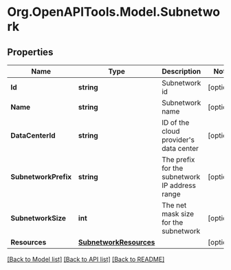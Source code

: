 # Org.OpenAPITools.Model.Subnetwork

## Properties

Name | Type | Description | Notes
------------ | ------------- | ------------- | -------------
**Id** | **string** | Subnetwork id | [optional] 
**Name** | **string** | Subnetwork name | [optional] 
**DataCenterId** | **string** | ID of the cloud provider&#39;s data center | [optional] 
**SubnetworkPrefix** | **string** | The prefix for the subnetwork IP address range | [optional] 
**SubnetworkSize** | **int** | The net mask size for the subnetwork | [optional] 
**Resources** | [**SubnetworkResources**](SubnetworkResources.md) |  | [optional] 

[[Back to Model list]](../README.md#documentation-for-models) [[Back to API list]](../README.md#documentation-for-api-endpoints) [[Back to README]](../README.md)

